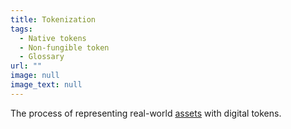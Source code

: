 ```yaml
---
title: Tokenization
tags:
  - Native tokens
  - Non-fungible token
  - Glossary
url: ""
image: null
image_text: null
---
```


The process of representing real-world [assets](https://www.essentialcardano.io/glossary/asset) with digital tokens.

